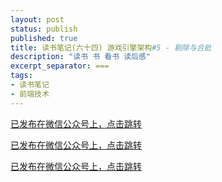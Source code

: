 ```yaml
---
layout: post
status: publish
published: true
title: 读书笔记(六十四) 游戏引擎架构#5 - 剔除与合批
description: "读书 书 看书 读后感"
excerpt_separator: ===
tags:
- 读书笔记
- 前端技术
---
```


[已发布在微信公众号上，点击跳转](https://mp.weixin.qq.com/s?__biz=MzU1ODY1ODY2NA==&mid=2247485541&idx=1&sn=1adc3d4bd3573b58dbc56e81be963abf&chksm=fc226d62cb55e474965abb9a2fbbff8eee8daaa2e541310279178af01984c0882060273fe026&token=546801700&lang=zh_CN#rd)

[已发布在微信公众号上，点击跳转](https://mp.weixin.qq.com/s?__biz=MzU1ODY1ODY2NA==&mid=2247485541&idx=1&sn=1adc3d4bd3573b58dbc56e81be963abf&chksm=fc226d62cb55e474965abb9a2fbbff8eee8daaa2e541310279178af01984c0882060273fe026&token=546801700&lang=zh_CN#rd)

[已发布在微信公众号上，点击跳转](https://mp.weixin.qq.com/s?__biz=MzU1ODY1ODY2NA==&mid=2247485541&idx=1&sn=1adc3d4bd3573b58dbc56e81be963abf&chksm=fc226d62cb55e474965abb9a2fbbff8eee8daaa2e541310279178af01984c0882060273fe026&token=546801700&lang=zh_CN#rd)


